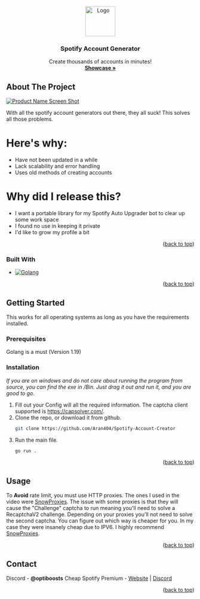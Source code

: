 <!-- Improved compatibility of back to top link: See: https://github.com/othneildrew/Best-README-Template/pull/73 -->
<a name="readme-top"></a>
<!--
*** Thanks for checking out the Best-README-Template. If you have a suggestion
*** that would make this better, please fork the repo and create a pull request
*** or simply open an issue with the tag "enhancement".
*** Don't forget to give the project a star!
*** Thanks again! Now go create something AMAZING! :D
-->



<!-- PROJECT SHIELDS -->
<!--
*** I'm using markdown "reference style" links for readability.
*** Reference links are enclosed in brackets [ ] instead of parentheses ( ).
*** See the bottom of this document for the declaration of the reference variables
*** for contributors-url, forks-url, etc. This is an optional, concise syntax you may use.
*** https://www.markdownguide.org/basic-syntax/#reference-style-links
-->

<!-- PROJECT LOGO -->
<br />
<div align="center">
  <a href="Showcase">
    <img src="https://upload.wikimedia.org/wikipedia/commons/thumb/8/84/Spotify_icon.svg/512px-Spotify_icon.svg.png" alt="Logo" width="80" height="80">
  </a>

  <h3 align="center">Spotify Account Generator</h3>

  <p align="center">
    Create thousands of accounts in minutes!
    <br />
        <a href="https://www.youtube.com/watch?v=Jm9v0CYITUc"><strong>Showcase »</strong></a>
    <br />
  </p>
</div>


<!-- ABOUT THE PROJECT -->
## About The Project

[![Product Name Screen Shot][product-screenshot]](https://spotium.store)

With all the spotify account generators out there, they all suck! This solves all those problems.

# Here's why:
* Have not been updated in a while
* Lack scalability and error handling
* Uses old methods of creating accounts

# Why did I release this?
* I want a portable library for my Spotify Auto Upgrader bot to clear up some work space
* I found no use in keeping it private
* I'd like to grow my profile a bit

<p align="right">(<a href="#readme-top">back to top</a>)</p>



### Built With

* [![Golang][Golang]][Golang-Url]

<p align="right">(<a href="#readme-top">back to top</a>)</p>



<!-- GETTING STARTED -->
## Getting Started

This works for all operating systems as long as you have the requirements installed.

### Prerequisites

Golang is a must (Version 1.19) 

### Installation

_If you are on windows and do not care about running the program from source, you can find the exe in /Bin. Just drag it out and run it, and you are good to go._

1. Fill out your Config will all the required information. The captcha client supported is https://capsolver.com/. 
2. Clone the repo, or download it from github.
   ```sh
   git clone https://github.com/Aran404/Spotify-Account-Creator
   ```
3. Run the main file.
   ```sh
   go run .
   ```

<p align="right">(<a href="#readme-top">back to top</a>)</p>



<!-- USAGE EXAMPLES -->
## Usage

To **Avoid** rate limit, you must use HTTP proxies. The ones I used in the video were [SnowProxies](https://snowproxies.digital/).
The issue with some proxies is that they will cause the "Challenge" captcha to run meaning you'll need to solve a RecaptchaV2 challenge.
Depending on your proxies you'll not need to solve the second captcha. You can figure out which way is cheaper for you.
In my case they were insanely cheap due to IPV6. I highly recommend [SnowProxies](https://snowproxies.digital/).

<p align="right">(<a href="#readme-top">back to top</a>)</p>



<!-- CONTACT -->
## Contact

Discord - **@optiboosts**
Cheap Spotify Premium - [Website](https://spotium.store/) | [Discord](https://discord.gg/Spotium)


<p align="right">(<a href="#readme-top">back to top</a>)</p>




<!-- MARKDOWN LINKS & IMAGES -->
<!-- https://www.markdownguide.org/basic-syntax/#reference-style-links -->
[forks-shield]: https://img.shields.io/github/forks/Aran404/Spotify-Account-Generator.svg?style=for-the-badge
[forks-url]: https://github.com/Aran404/Spotify-Account-Generator/network/members
[stars-shield]: https://img.shields.io/github/stars/Aran404/Spotify-Account-Generator.svg?style=for-the-badge
[stars-url]: https://github.com/Aran404/Spotify-Account-Generator/stargazers
[product-screenshot]: https://media.discordapp.net/attachments/1154772032551141507/1161826422969602149/image.png?ex=6539b62c&is=6527412c&hm=a879e01ac9891ff56da3fd850f19d4610bb42b8030e459f6d4e6c2de18a8509d&=
[Golang]: https://img.shields.io/badge/go-%2300ADD8.svg?style=for-the-badge&logo=go&logoColor=white
[Golang-Url]: https://go.dev/

